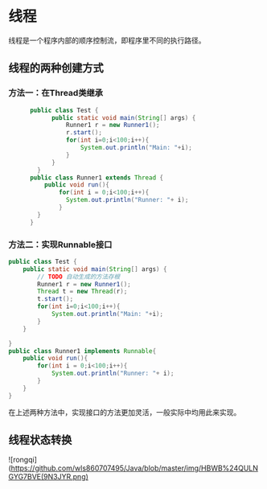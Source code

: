 # 线程
线程是一个程序内部的顺序控制流，即程序里不同的执行路径。
## 线程的两种创建方式
### 方法一：在Thread类继承
```java
      public class Test {
		    public static void main(String[] args) {
			    Runner1 r = new Runner1();
			    r.start();
			    for(int i=0;i<100;i++){
				    System.out.println("Main: "+i);
			    }
	    	}
	    }
      public class Runner1 extends Thread {
	      public void run(){
		      for(int i = 0;i<100;i++){
		    	System.out.println("Runner: "+ i);
		      }
      	}
      }
```
### 方法二：实现Runnable接口
```java
public class Test {
	public static void main(String[] args) {
		// TODO 自动生成的方法存根
		Runner1 r = new Runner1();
		Thread t = new Thread(r);
		t.start();
		for(int i=0;i<100;i++){
			System.out.println("Main: "+i);
		}
	}

}
public class Runner1 implements Runnable{
	public void run(){
		for(int i = 0;i<100;i++){
			System.out.println("Runner: "+ i);
		}
	}
}
```
在上述两种方法中，实现接口的方法更加灵活，一般实际中均用此来实现。
## 线程状态转换
![rongqi](https://github.com/wls860707495/Java/blob/master/img/HBWB%24QULNGYG7BVE(9N3JYR.png) 
